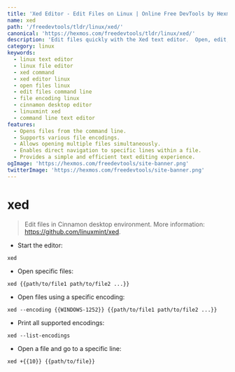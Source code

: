 ```yaml
---
title: 'Xed Editor - Edit Files on Linux | Online Free DevTools by Hexmos'
name: xed
path: '/freedevtools/tldr/linux/xed/'
canonical: 'https://hexmos.com/freedevtools/tldr/linux/xed/'
description: 'Edit files quickly with the Xed text editor.  Open, edit, and save files with various encodings on your Linux system. Free online tool, no registration required.'
category: linux
keywords:
  - linux text editor
  - linux file editor
  - xed command
  - xed editor linux
  - open files linux
  - edit files command line
  - file encoding linux
  - cinnamon desktop editor
  - linuxmint xed
  - command line text editor
features:
  - Opens files from the command line.
  - Supports various file encodings.
  - Allows opening multiple files simultaneously.
  - Enables direct navigation to specific lines within a file.
  - Provides a simple and efficient text editing experience.
ogImage: 'https://hexmos.com/freedevtools/site-banner.png'
twitterImage: 'https://hexmos.com/freedevtools/site-banner.png'
---
```


# xed

> Edit files in Cinnamon desktop environment.
> More information: <https://github.com/linuxmint/xed>.

- Start the editor:

`xed`

- Open specific files:

`xed {{path/to/file1 path/to/file2 ...}}`

- Open files using a specific encoding:

`xed --encoding {{WINDOWS-1252}} {{path/to/file1 path/to/file2 ...}}`

- Print all supported encodings:

`xed --list-encodings`

- Open a file and go to a specific line:

`xed +{{10}} {{path/to/file}}`

